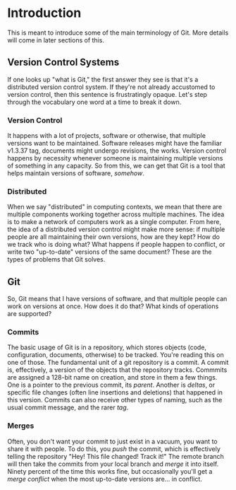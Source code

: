 # Introduction

This is meant to introduce some of the main terminology of Git. More details will come in later sections of this.

## Version Control Systems

If one looks up "what is Git," the first answer they see is that it's a distributed version control system. If they're not already accustomed to version control, then this sentence is frustratingly opaque. Let's step through the vocabulary one word at a time to break it down.

### Version Control

It happens with a lot of projects, software or otherwise, that multiple versions want to be maintained. Software releases might have the familiar v1.3.37 tag, documents might undergo revisions, the works. Version control happens by necessity whenever someone is maintaining multiple versions of something in any capacity. So from this, we can get that Git is a tool that helps maintain versions of software, *somehow*.

### Distributed

When we say "distributed" in computing contexts, we mean that there are multiple components working together across multiple machines. The idea is to make a network of computers work as a single computer. From here, the idea of a distributed version control might make more sense: if multiple people are all maintaining their own versions, how are they kept? How do we track who is doing what? What happens if people happen to conflict, or write two "up-to-date" versions of the same document? These are the types of problems that Git solves.

## Git

So, Git means that I have versions of software, and that multiple people can work on versions at once. How does it do that? What kinds of operations are supported?

### Commits

The basic usage of Git is in a repository, which stores objects (code, configuration, documents, otherwise) to be tracked. You're reading this on one of those. The fundamental unit of a git repository is a commit. A commit is, effectively, a version of the objects that the repository tracks. Commmits are assigned a 128-bit name on creation, and store in them a few things. One is a pointer to the previous commit, its *parent*. Another is *deltas*, or specific file changes (often line insertions and deletions) that happened in this version. Commits can also receive other types of naming, such as the usual commit message, and the rarer *tag*.

### Merges

Often, you don't want your commit to just exist in a vacuum, you want to share it with people. To do this, you *push* the commit, which is effectively telling the repository "Hey! This file changed! Track it!" The remote branch will then take the commits from your local branch and *merge* it into itself. Ninety percent of the time this works fine, but occasionally you'll get a *merge conflict* when the most up-to-date versions are... in conflict.
